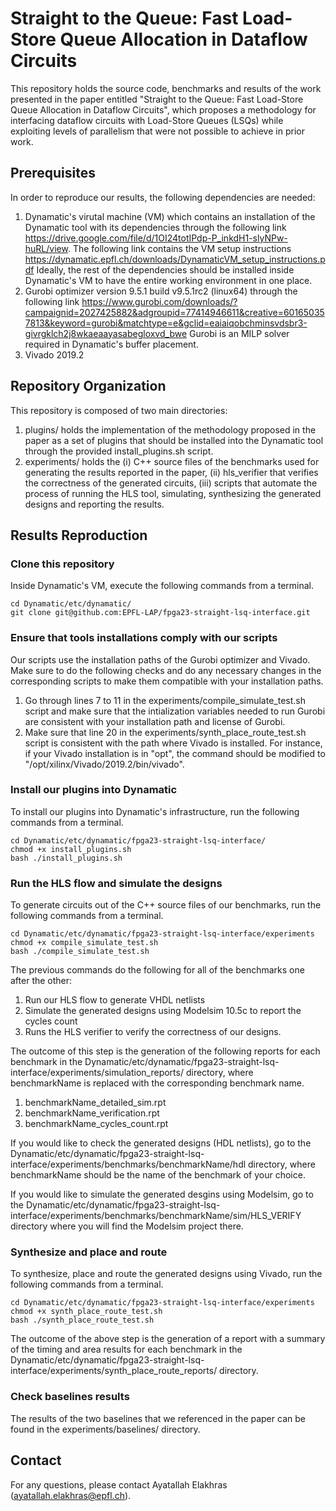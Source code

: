 # Straight to the Queue: Fast Load-Store Queue Allocation in Dataflow Circuits

This repository holds the source code, benchmarks and results of the work presented in the paper entitled "Straight to the Queue: Fast Load-Store Queue Allocation in Dataflow Circuits", which proposes a methodology for interfacing dataflow circuits with Load-Store Queues (LSQs) while exploiting levels of parallelism that were not possible to achieve in prior work.

## Prerequisites

In order to reproduce our results, the following dependencies are needed:
1) Dynamatic's virutal machine (VM) which contains an installation of the Dynamatic tool with its dependencies through the following link https://drive.google.com/file/d/1OI24totIPdp-P_inkdH1-slyNPw-huRL/view. The following link contains the VM setup instructions https://dynamatic.epfl.ch/downloads/DynamaticVM_setup_instructions.pdf
Ideally, the rest of the dependencies should be installed inside Dynamatic's VM to have the entire working environment in one place.
2) Gurobi optimizer version 9.5.1 build v9.5.1rc2 (linux64) through the following link https://www.gurobi.com/downloads/?campaignid=2027425882&adgroupid=77414946611&creative=601650357813&keyword=gurobi&matchtype=e&gclid=eaiaiqobchminsvdsbr3-givrgklch2j8wkaeaayasabegloxvd_bwe Gurobi is an MILP solver required in Dynamatic's buffer placement. 
3) Vivado 2019.2

## Repository Organization 

This repository is composed of two main directories:
1) plugins/ holds the implementation of the methodology proposed in the paper as a set of plugins that should be installed into the Dynamatic tool through the provided install_plugins.sh script.
2) experiments/ holds the (i) C++ source files of the benchmarks used for generating the results reported in the paper, (ii) hls_verifier that verifies the correctness of the generated circuits, (iii) scripts that automate the process of running the HLS tool, simulating, synthesizing the generated designs and reporting the results.


## Results Reproduction

### Clone this repository

Inside Dynamatic's VM, execute the following commands from a terminal.
```
cd Dynamatic/etc/dynamatic/
git clone git@github.com:EPFL-LAP/fpga23-straight-lsq-interface.git
```

### Ensure that tools installations comply with our scripts

Our scripts use the installation paths of the Gurobi optimizer and Vivado. Make sure to do the following checks and do any necessary changes in the corresponding scripts to make them compatible with your installation paths.

1) Go through lines 7 to 11 in the experiments/compile_simulate_test.sh script and make sure that the intialization variables needed to run Gurobi are consistent with your installation path and license of Gurobi. 
2) Make sure that line 20 in the experiments/synth_place_route_test.sh script is consistent with the path where Vivado is installed. For instance, if your Vivado installation is in "opt", the command should be modified to "/opt/xilinx/Vivado/2019.2/bin/vivado".

### Install our plugins into Dynamatic

To install our plugins into Dynamatic's infrastructure, run the following commands from a terminal. 
```
cd Dynamatic/etc/dynamatic/fpga23-straight-lsq-interface/
chmod +x install_plugins.sh
bash ./install_plugins.sh
```

### Run the HLS flow and simulate the designs

To generate circuits out of the C++ source files of our benchmarks, run the following commands from a terminal. 
```
cd Dynamatic/etc/dynamatic/fpga23-straight-lsq-interface/experiments
chmod +x compile_simulate_test.sh
bash ./compile_simulate_test.sh
```

The previous commands do the following for all of the benchmarks one after the other:
1) Run our HLS flow to generate VHDL netlists
2) Simulate the generated designs using Modelsim 10.5c to report the cycles count
3) Runs the HLS verifier to verify the correctness of our designs.

The outcome of this step is the generation of the following reports for each benchmark in the Dynamatic/etc/dynamatic/fpga23-straight-lsq-interface/experiments/simulation_reports/ directory, where benchmarkName is replaced with the corresponding benchmark name.
1) benchmarkName_detailed_sim.rpt
2) benchmarkName_verification.rpt
3) benchmarkName_cycles_count.rpt

If you would like to check the generated designs (HDL netlists), go to the Dynamatic/etc/dynamatic/fpga23-straight-lsq-interface/experiments/benchmarks/benchmarkName/hdl directory, where benchmarkName should be the name of the benchmark of your choice.

If you would like to simulate the generated desgins using Modelsim, go to the Dynamatic/etc/dynamatic/fpga23-straight-lsq-interface/experiments/benchmarks/benchmarkName/sim/HLS_VERIFY directory where you will find the Modelsim project there.


### Synthesize and place and route

To synthesize, place and route the generated designs using Vivado, run the following commands from a terminal. 

```
cd Dynamatic/etc/dynamatic/fpga23-straight-lsq-interface/experiments
chmod +x synth_place_route_test.sh
bash ./synth_place_route_test.sh
```

The outcome of the above step is the generation of a report with a summary of the timing and area results for each benchmark in the Dynamatic/etc/dynamatic/fpga23-straight-lsq-interface/experiments/synth_place_route_reports/ directory. 

### Check baselines results

The results of the two baselines that we referenced in the paper can be found in the experiments/baselines/ directory.

## Contact

For any questions, please contact Ayatallah Elakhras (ayatallah.elakhras@epfl.ch).